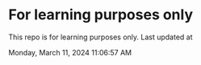 # For learning purposes only
This repo is for learning purposes only.
Last updated at

Monday, March 11, 2024 11:06:57 AM

